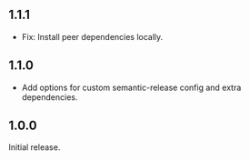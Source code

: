 ## 1.1.1

* Fix: Install peer dependencies locally.

## 1.1.0

* Add options for custom semantic-release config and extra dependencies.

## 1.0.0

Initial release.
